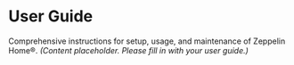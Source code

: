 # User Guide

Comprehensive instructions for setup, usage, and maintenance of Zeppelin Home®.
*(Content placeholder. Please fill in with your user guide.)*